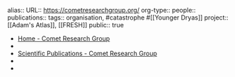 alias::
URL:: https://cometresearchgroup.org/
org-type::
people:: 
publications:: 
tags:: organisation, #catastrophe #[[Younger Dryas]] 
project:: [[Adam's Atlas]], [[FRESH]] 
public:: true

- [Home - Comet Research Group](https://cometresearchgroup.org/)
-
- [Scientific Publications - Comet Research Group](https://cometresearchgroup.org/publications/)
-
-